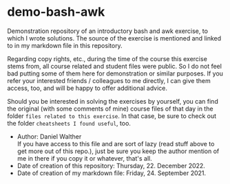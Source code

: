 # demo-bash-awk
Demonstration repository of an introductory bash and awk exercise, to which I wrote solutions. The source of the exercise is mentioned and linked to in my markdown file in this repository.

Regarding copy rights, etc., during the time of the course this exercise stems from, all course related and student files were public. So I do not feel bad putting some of them here for demonstration or similar purposes. If you refer your interested friends / colleagues to me directly, I can give them access, too, and will be happy to offer additional advice.

Should you be interested in solving the exercises by yourself, you can find the original (with some comments of mine) course files of that day in the folder `files related to this exercise`. In that case, be sure to check out the folder `cheatsheets I found useful`, too.

- Author: Daniel Walther  
If you have access to this file and are sort of lazy (read stuff above to get more out of this repo.), just be sure you keep the author mention of me in there if you copy it or whatever, that's all.
- Date of creation of this repository: Thursday, 22. December 2022.
- Date of creation of my markdown file: Friday, 24. September 2021.
